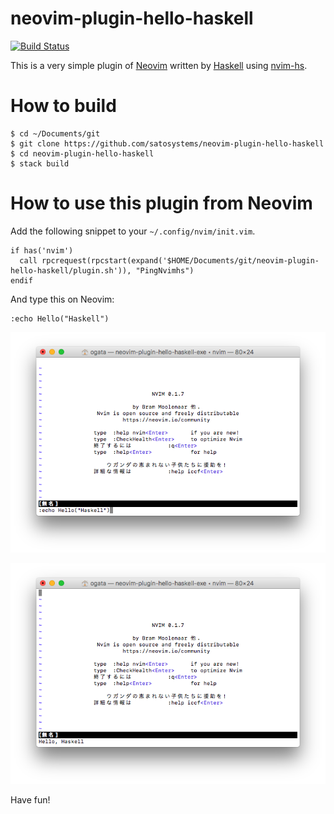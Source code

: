 # neovim-plugin-hello-haskell

[![Build Status](https://travis-ci.org/satosystems/neovim-plugin-hello-haskell.svg?branch=develop)](https://travis-ci.org/satosystems/neovim-plugin-hello-haskell)

This is a very simple plugin of [Neovim](https://neovim.io/)
written by [Haskell](https://www.haskell.org/) using
[nvim-hs](https://github.com/neovimhaskell/nvim-hs).

# How to build

```
$ cd ~/Documents/git
$ git clone https://github.com/satosystems/neovim-plugin-hello-haskell
$ cd neovim-plugin-hello-haskell
$ stack build
```

# How to use this plugin from Neovim

Add the following snippet to your `~/.config/nvim/init.vim`.

```
if has('nvim')
  call rpcrequest(rpcstart(expand('$HOME/Documents/git/neovim-plugin-hello-haskell/plugin.sh')), "PingNvimhs")
endif
```

And type this on Neovim:

```
:echo Hello("Haskell")
```

![](https://raw.githubusercontent.com/satosystems/neovim-plugin-hello-haskell/images/images/screenshot-01.png)

![](https://raw.githubusercontent.com/satosystems/neovim-plugin-hello-haskell/images/images/screenshot-02.png)

Have fun!
